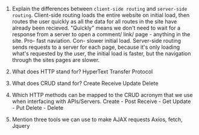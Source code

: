 1.  Explain the differences between `client-side routing` and `server-side routing`.
Client-side routing loads the entire website on initial load, then routes the user quickly as all the data for all routes in the site have already been recieved.  "Quickly" means we don't need to wait for a response from a server to open a comment/ link/ page - anything in the site. Pro- fast naviation. Con- slower initial load.
 Server-side routing sends requests to a server for each page, because it's only loading what's requested by the user, the initial load is faster, but the navigation through the sites pages are  slower. 

1.  What does HTTP stand for?
HyperText Transfer Protocol

1.  What does CRUD stand for?
Create Receive Update Delete

1.  Which HTTP methods can be mapped to the CRUD acronym that we use when interfacing with APIs/Servers.
Create - Post
Receive - Get
Update - Put
Delete - Delete


1.  Mention three tools we can use to make AJAX requests
Axios, fetch, Jquery 